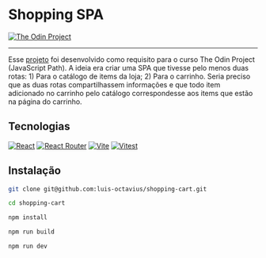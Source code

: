 # Shopping SPA 
[![The Odin Project](https://img.shields.io/badge/The%20Odin%20Project-A9792B?logo=theodinproject&logoColor=fff)](#)

---

Esse [projeto](https://www.theodinproject.com/lessons/node-path-react-new-shopping-cart) foi desenvolvido como requisito para o curso The Odin Project (JavaScript Path). A ideia era criar uma SPA que tivesse pelo menos duas rotas: 1) Para o catálogo de items da loja; 2) Para o carrinho. Seria preciso que as duas rotas compartilhassem informações e que todo item adicionado no carrinho pelo catálogo correspondesse aos items que estão na página do carrinho.

## Tecnologias
[![React](https://img.shields.io/badge/React-%2320232a.svg?logo=react&logoColor=%2361DAFB)](#)
[![React Router](https://img.shields.io/badge/React_Router-CA4245?logo=react-router&logoColor=white)](#)
[![Vite](https://img.shields.io/badge/Vite-646CFF?logo=vite&logoColor=fff)](#)
[![Vitest](https://img.shields.io/badge/Vitest-6E9F18?logo=vitest&logoColor=fff)](#)

## Instalação
```bash
git clone git@github.com:luis-octavius/shopping-cart.git

cd shopping-cart

npm install

npm run build

npm run dev
```



